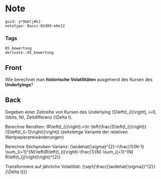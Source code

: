 # Note
```
guid: y*9&U(j#kJ
notetype: Basic-02d89-e0e22
```

### Tags
```
05_bewertung
derivate::05_bewertung
```

## Front
Wie berechnet man <b>historische Volatilitäten</b> ausgehend des
Kursen des <b>Underlyings</b>?

## Back
Gegeben einer Zeitreihe von Kursen des Underlying \(S\left(t_{i}\right), i=0, \ldots, N\), Zeitdifferenz \(\Delta t\).

Berechne Renditen:
 \(R\left(t_{i}\right):=\ln \left(\frac{S\left(t_{i}\right)}{S\left(t_{i-1}\right)}\right)\) (zeitstetige Variante der relativen Wertpapierpreisänderungen)

Berechne Stichproben-Varianz:
\(\widehat{\sigma}^{2}:=\frac{1}{N-1} \sum_{i=1}^{N}\left(R\left(t_{i}\right)-\frac{1}{N} \sum_{j=1}^{N} R\left(t_{j}\right)\right)^{2}\)

Transformiere auf jährliche Volatilität:
\(\sqrt{\frac{{\widehat{\sigma}}^{2}}{\Delta t}}\)
